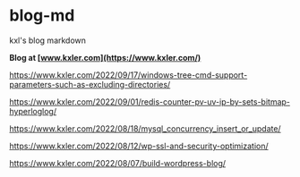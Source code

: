 # blog-md
kxl's blog markdown

**Blog at [www.kxler.com](https://www.kxler.com/)**

https://www.kxler.com/2022/09/17/windows-tree-cmd-support-parameters-such-as-excluding-directories/

https://www.kxler.com/2022/09/01/redis-counter-pv-uv-ip-by-sets-bitmap-hyperloglog/

https://www.kxler.com/2022/08/18/mysql_concurrency_insert_or_update/

https://www.kxler.com/2022/08/12/wp-ssl-and-security-optimization/

https://www.kxler.com/2022/08/07/build-wordpress-blog/